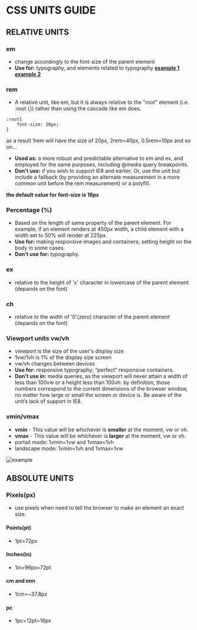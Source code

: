 # **CSS UNITS GUIDE**

## **RELATIVE UNITS**

### **em**

* change accordingly to the font-size of the parent element
* **Use for:** typography, and elements related to typography
**[example 1](https://codepen.io/dixita0607/pen/QQNomG)**
**[example 2](https://codepen.io/dixita0607/pen/LQNoOL)**

### **rem**
* A relative unit, like em, but it is always relative to the "root" element (i.e. :root {}) rather than using the cascade like em does. 
```
:root{
    font-size: 20px;
}
```
as a result 1rem will have the size of 20px, 2rem=40px, 0.5rem=10px and so on...

* **Used as:** a more robust and predictable alternative to em and ex, and employed for the same purposes, including @media query breakpoints.
* **Don’t use:** if you wish to support IE8 and earlier. Or, use the unit but include a fallback (by providing an alternate measurement in a more common unit before the rem measurement) or a polyfill.

**the default value for font-size is 16px**

### **Percentage (%)**
* Based on the length of same property of the parent element. For example, if an element renders at 450px width, a child element with a width set to 50% will render at 225px.
* **Use for:** making responsive images and containers; setting height on the body in some cases.
* **Don’t use for:** typography.
### **ex**
* relative to the height of 'x' character in lowercase of the parent element (depands on the font)
### **ch**
* relative to the width of '0'(zero) character of the parent element (depands on the font)

### **Viewport units vw/vh**
* viewport is the size of the user's display size
* 1vw/1vh is 1% of the display size screen
* vw/vh changes between devices
* **Use for:** responsive typography; “perfect” responsive containers.
* **Don’t use in:** media queries, as the viewport will never attain a width of less than 100vw or a height less than 100vh: by definition, those numbers correspond to the current dimensions of the browser window, no matter how large or small the screen or device is. Be aware of the unit’s lack of support in IE8.

### **vmin/vmax**
* **vmin** - This value will be whichever is **smaller** at the moment, vw or vh.
* **vmax** - This value will be whichever is **larger** at the moment, vw or vh.
* portait mode: 1vmin=1vw and 1vmax=1vh
* landscape mode: 1vmin=1vh and 1vmax=1vw

![example](https://image.ibb.co/j7urcp/rtaImage.png)

## **ABSOLUTE UNITS**

### **Pixels(px)**
*  use pixels when need to tell the browser to make an element an exact size. 
#### **Points(pt)**
* 1pt=72px
#### **Inches(in)**
* 1in=96px=72pt
#### **cm and mm**
* 1cm=~37.8px
#### **pc**
* 1pc=12pt=16px


